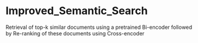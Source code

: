 # Improved_Semantic_Search
Retrieval of top-k similar documents using a pretrained Bi-encoder followed by Re-ranking of these documents using Cross-encoder
